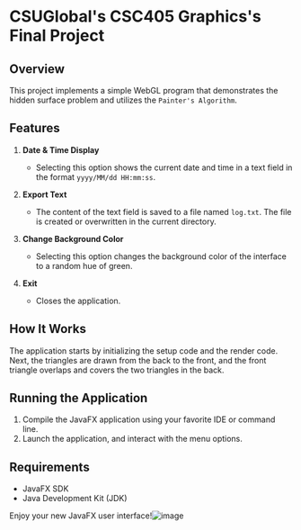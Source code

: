 # CSUGlobal's CSC405 Graphics's Final Project

## Overview
This project implements a simple WebGL program that demonstrates the hidden surface problem and utilizes the `Painter's Algorithm`.

## Features
1. **Date & Time Display**
   - Selecting this option shows the current date and time in a text field in the format `yyyy/MM/dd HH:mm:ss`.
   
2. **Export Text**
   - The content of the text field is saved to a file named `log.txt`. The file is created or overwritten in the current directory.

3. **Change Background Color**
   - Selecting this option changes the background color of the interface to a random hue of green.

4. **Exit**
   - Closes the application.

## How It Works
The application starts by initializing the setup code and the render code. Next, the triangles are drawn from the back to the front, and the front triangle overlaps and covers the two triangles in the back.

## Running the Application
1. Compile the JavaFX application using your favorite IDE or command line.
2. Launch the application, and interact with the menu options.

## Requirements
- JavaFX SDK
- Java Development Kit (JDK)

Enjoy your new JavaFX user interface!![image](https://github.com/user-attachments/assets/b6edd719-f8c8-4cd2-a46c-b38ec9fe0fa9)
